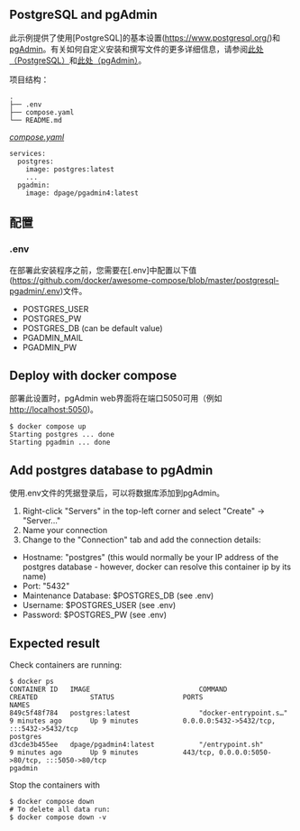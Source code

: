 ## PostgreSQL and pgAdmin

此示例提供了使用[PostgreSQL]的基本设置(https://www.postgresql.org/)和[pgAdmin](https://www.pgadmin.org/)。有关如何自定义安装和撰写文件的更多详细信息，请参阅[此处（PostgreSQL）](https://hub.docker.com/_/postgres)和[此处（pgAdmin）](https://www.pgadmin.org/docs/pgadmin4/latest/container_deployment.html)。



项目结构：

```
.
├── .env
├── compose.yaml
└── README.md
```



[*compose.yaml*](https://github.com/docker/awesome-compose/blob/master/postgresql-pgadmin/compose.yaml)

```
services:
  postgres:
    image: postgres:latest
    ...
  pgadmin:
    image: dpage/pgadmin4:latest
```



## 配置

### .env

在部署此安装程序之前，您需要在[.env]中配置以下值(https://github.com/docker/awesome-compose/blob/master/postgresql-pgadmin/.env)文件。

- POSTGRES_USER
- POSTGRES_PW
- POSTGRES_DB (can be default value)
- PGADMIN_MAIL
- PGADMIN_PW

## Deploy with docker compose

部署此设置时，pgAdmin web界面将在端口5050可用（例如[http://localhost:5050](http://localhost:5050/))。

```
$ docker compose up
Starting postgres ... done
Starting pgadmin ... done
```



## Add postgres database to pgAdmin

使用.env文件的凭据登录后，可以将数据库添加到pgAdmin。

1. Right-click "Servers" in the top-left corner and select "Create" -> "Server..."
2. Name your connection
3. Change to the "Connection" tab and add the connection details:

- Hostname: "postgres" (this would normally be your IP address of the postgres database - however, docker can resolve this container ip by its name)
- Port: "5432"
- Maintenance Database: $POSTGRES_DB (see .env)
- Username: $POSTGRES_USER (see .env)
- Password: $POSTGRES_PW (see .env)

## Expected result

Check containers are running:

```
$ docker ps
CONTAINER ID   IMAGE                           COMMAND                  CREATED             STATUS                 PORTS                                                                                  NAMES
849c5f48f784   postgres:latest                 "docker-entrypoint.s…"   9 minutes ago       Up 9 minutes           0.0.0.0:5432->5432/tcp, :::5432->5432/tcp                                              postgres
d3cde3b455ee   dpage/pgadmin4:latest           "/entrypoint.sh"         9 minutes ago       Up 9 minutes           443/tcp, 0.0.0.0:5050->80/tcp, :::5050->80/tcp                                         pgadmin
```



Stop the containers with

```
$ docker compose down
# To delete all data run:
$ docker compose down -v
```